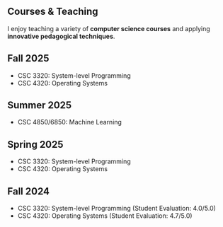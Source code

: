 ## Courses & Teaching
I enjoy teaching a variety of **computer science courses** and applying **innovative pedagogical techniques**. 

## Fall 2025
- CSC 3320: System-level Programming
- CSC 4320: Operating Systems
  
## Summer 2025
- CSC 4850/6850: Machine Learning

## Spring 2025
- CSC 3320: System-level Programming
- CSC 4320: Operating Systems

## Fall 2024
- CSC 3320: System-level Programming (Student Evaluation: 4.0/5.0)
- CSC 4320: Operating Systems (Student Evaluation: 4.7/5.0)
